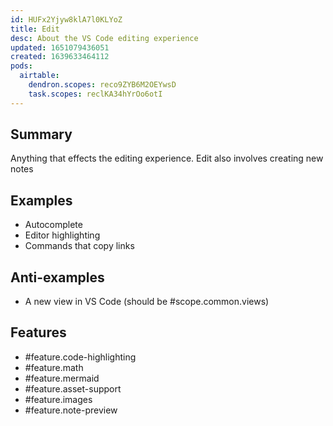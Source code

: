 ```yaml
---
id: HUFx2Yjyw8klA7l0KLYoZ
title: Edit
desc: About the VS Code editing experience
updated: 1651079436051
created: 1639633464112
pods:
  airtable:
    dendron.scopes: reco9ZYB6M2OEYwsD
    task.scopes: reclKA34hYrOo6otI
---
```


## Summary

Anything that effects the editing experience. Edit also involves creating new notes

## Examples
- Autocomplete
- Editor highlighting
- Commands that copy links 

## Anti-examples

- A new view in VS Code (should be #scope.common.views)


## Features

- #feature.code-highlighting
- #feature.math
- #feature.mermaid
- #feature.asset-support
- #feature.images
- #feature.note-preview
